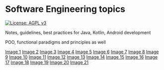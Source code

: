 # Software Engineering topics

[![License: AGPL v3](https://img.shields.io/badge/License-AGPL%20v3-blue.svg)](https://www.gnu.org/licenses/agpl-3.0)

Notes, guidelines, best practices for Java, Kotlin, Android development 

POO, functional paradigms and principles as well

[Image 1](images/main_overlay-01.png)
[Image 2](images/main_overlay-02.png)
[Image 3](images/main_overlay-03.png)
[Image 4](images/main_overlay-04.png)
[Image 5](images/main_overlay-05.png)
[Image 6](images/main_overlay-06.png)
[Image 7](images/main_overlay-07.png)
[Image 8](images/main_overlay-08.png)
[Image 9](images/main_overlay-09.png)
[Image 10](images/main_overlay-10.png)
[Image 11](images/main_overlay-11.png)
[Image 12](images/main_overlay-12.png)
[Image 13](images/main_overlay-13.png)
[Image 14](images/main_overlay-14.png)
[Image 15](images/main_overlay-15.png)
[Image 16](images/main_overlay-16.png)
[Image 17](images/main_overlay-17.png)
[Image 18](images/main_overlay-18.png)
[Image 19](images/main_overlay-19.png)
[Image 20](images/main_overlay-20.png)
[Image 21](images/main_overlay-21.png)
